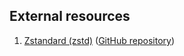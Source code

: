 ## External resources

1. [Zstandard (zstd)](https://facebook.github.io/zstd/) ([GitHub repository](https://github.com/facebook/zstd))

